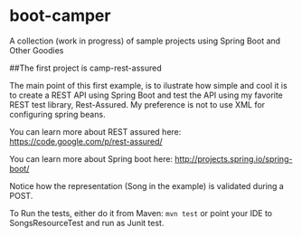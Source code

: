 boot-camper
===========

A collection (work in progress) of sample projects using Spring Boot and Other Goodies

##The first project is camp-rest-assured

The main point of this first example, is to ilustrate how simple and cool it is to create a REST API
using Spring Boot and test the API using my favorite REST test library, Rest-Assured.
My preference is not to use XML for configuring spring beans.

You can learn more about REST assured here: https://code.google.com/p/rest-assured/

You can learn more about Spring boot here: http://projects.spring.io/spring-boot/
  
Notice how the representation (Song in the example) is validated during a POST.  

To Run the tests, either do it from Maven:  ```mvn test```  or point your IDE to SongsResourceTest and run as Junit test. 



  

